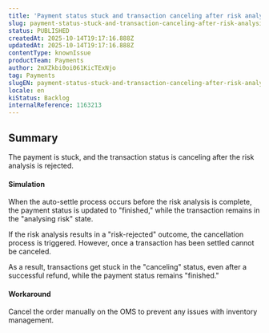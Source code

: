 ```yaml
---
title: 'Payment status stuck and transaction canceling after risk analysis rejected'
slug: payment-status-stuck-and-transaction-canceling-after-risk-analysis-rejected
status: PUBLISHED
createdAt: 2025-10-14T19:17:16.888Z
updatedAt: 2025-10-14T19:17:16.888Z
contentType: knownIssue
productTeam: Payments
author: 2mXZkbi0oi061KicTExNjo
tag: Payments
slugEN: payment-status-stuck-and-transaction-canceling-after-risk-analysis-rejected
locale: en
kiStatus: Backlog
internalReference: 1163213
---
```


## Summary


The payment is stuck, and the transaction status is canceling after the risk analysis is rejected.



#### Simulation


When the auto-settle process occurs before the risk analysis is complete, the payment status is updated to "finished," while the transaction remains in the "analysing risk" state.

If the risk analysis results in a "risk-rejected" outcome, the cancellation process is triggered. However, once a transaction has been settled cannot be canceled.

As a result, transactions get stuck in the "canceling" status, even after a successful refund, while the payment status remains "finished."


#### Workaround



Cancel the order manually on the OMS to prevent any issues with inventory management.



